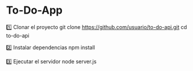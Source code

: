 # To-Do-App
1️⃣ Clonar el proyecto
git clone https://github.com/usuario/to-do-api.git
cd to-do-api

2️⃣ Instalar dependencias
npm install

3️⃣ Ejecutar el servidor
node server.js
